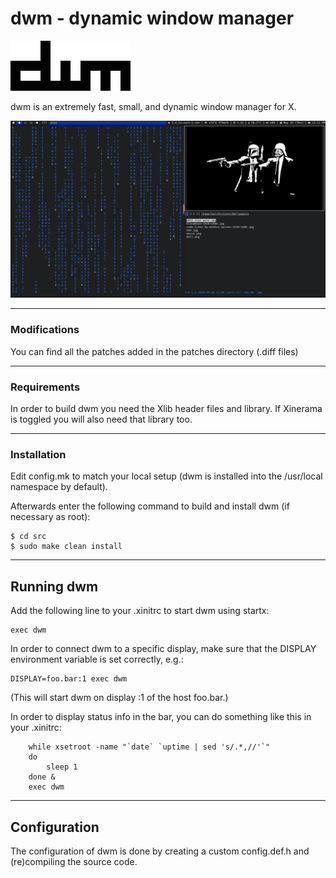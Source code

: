 # dwm - dynamic window manager

![dwm-logo](media/dwm.png)

dwm is an extremely fast, small, and dynamic window manager for X.

![screenshot](media/screen1.png)

---

### Modifications

You can find all the patches added in the patches directory (.diff files)

---

### Requirements

In order to build dwm you need the Xlib header files and library. If Xinerama
is toggled you will also need that library too.

---

### Installation

Edit config.mk to match your local setup (dwm is installed into
the /usr/local namespace by default).

Afterwards enter the following command to build and install dwm (if
necessary as root):

```
$ cd src
$ sudo make clean install
```

---

## Running dwm

Add the following line to your .xinitrc to start dwm using startx:

```
exec dwm
```

In order to connect dwm to a specific display, make sure that
the DISPLAY environment variable is set correctly, e.g.:

```
DISPLAY=foo.bar:1 exec dwm
```

(This will start dwm on display :1 of the host foo.bar.)

In order to display status info in the bar, you can do something
like this in your .xinitrc:

```
    while xsetroot -name "`date` `uptime | sed 's/.*,//'`"
    do
    	sleep 1
    done &
    exec dwm
```

---

## Configuration

The configuration of dwm is done by creating a custom config.def.h
and (re)compiling the source code.
